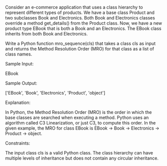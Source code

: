 Consider an e-commerce application that uses a class hierarchy to represent different types of products. We have a base class Product and two subclasses Book and Electronics. Both Book and Electronics classes override a method get_details() from the Product class. Now, we have a new product type EBook that is both a Book and an Electronics. The EBook class inherits from both Book and Electronics.

Write a Python function mro_sequence(cls) that takes a class cls as input and returns the Method Resolution Order (MRO) for that class as a list of class names.

Sample Input:

EBook

Sample Output:

['EBook', 'Book', 'Electronics', 'Product', 'object']

Explanation:

In Python, the Method Resolution Order (MRO) is the order in which the base classes are searched when executing a method. Python uses an algorithm called C3 Linearization, or just C3, to compute this order. In the given example, the MRO for class EBook is EBook -> Book -> Electronics -> Product -> object.

Constraints:

The input class cls is a valid Python class.
The class hierarchy can have multiple levels of inheritance but does not contain any circular inheritance.